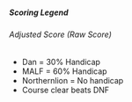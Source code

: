 ##### Scoring Legend

###### Adjusted Score (Raw Score)

- Dan = 30% Handicap
- MALF = 60% Handicap
- Northernlion = No handicap
- Course clear beats DNF

